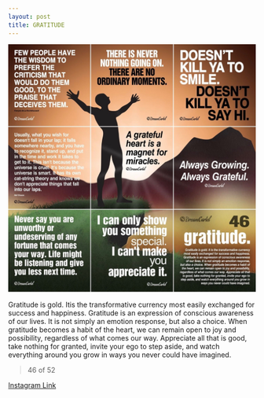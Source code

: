 ```yaml
---
layout: post
title: GRATITUDE
---
```


![46 GRATITUDE](/images/dc46.jpg)

Gratitude is gold. Itis the transformative currency most easily exchanged for success and happiness. Gratitude is an expression of conscious awareness of our lives. It is not simply an emotion response, but also a choice. When gratitude becomes a habit of the heart, we can remain open to joy and possibility, regardless of what comes our way. Appreciate all that is good, take nothing for granted, invite your ego to step aside, and watch everything around you grow in ways you never could have imagined.

> 46 of 52

[Instagram Link](https://www.instagram.com/p/1mMeK3xMgW/)
